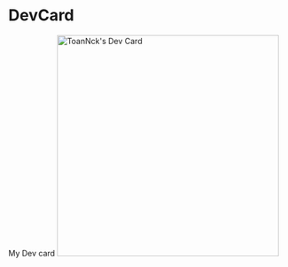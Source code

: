 # DevCard
My Dev card
<a href="https://app.daily.dev/ToanNCK"><img src="https://api.daily.dev/devcards/08a7ded091ff4c5281944617098caa0e.png?r=pgt" width="400" alt="ToanNck's Dev Card"/></a>
